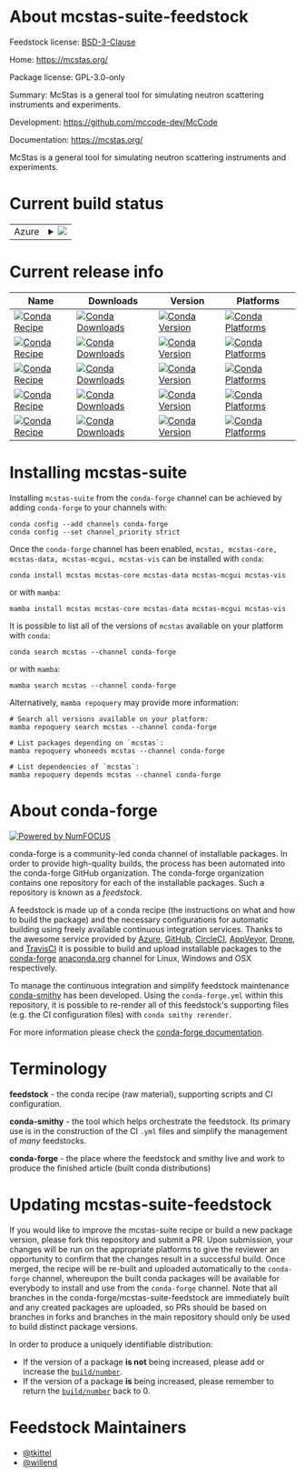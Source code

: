 About mcstas-suite-feedstock
============================

Feedstock license: [BSD-3-Clause](https://github.com/conda-forge/mcstas-suite-feedstock/blob/main/LICENSE.txt)

Home: https://mcstas.org/

Package license: GPL-3.0-only

Summary: McStas is a general tool for simulating neutron scattering instruments and experiments.

Development: https://github.com/mccode-dev/McCode

Documentation: https://mcstas.org/

McStas is a general tool for simulating neutron scattering instruments and
experiments.


Current build status
====================


<table>
    
  <tr>
    <td>Azure</td>
    <td>
      <details>
        <summary>
          <a href="https://dev.azure.com/conda-forge/feedstock-builds/_build/latest?definitionId=20860&branchName=main">
            <img src="https://dev.azure.com/conda-forge/feedstock-builds/_apis/build/status/mcstas-suite-feedstock?branchName=main">
          </a>
        </summary>
        <table>
          <thead><tr><th>Variant</th><th>Status</th></tr></thead>
          <tbody><tr>
              <td>linux_64</td>
              <td>
                <a href="https://dev.azure.com/conda-forge/feedstock-builds/_build/latest?definitionId=20860&branchName=main">
                  <img src="https://dev.azure.com/conda-forge/feedstock-builds/_apis/build/status/mcstas-suite-feedstock?branchName=main&jobName=linux&configuration=linux%20linux_64_" alt="variant">
                </a>
              </td>
            </tr><tr>
              <td>linux_aarch64</td>
              <td>
                <a href="https://dev.azure.com/conda-forge/feedstock-builds/_build/latest?definitionId=20860&branchName=main">
                  <img src="https://dev.azure.com/conda-forge/feedstock-builds/_apis/build/status/mcstas-suite-feedstock?branchName=main&jobName=linux&configuration=linux%20linux_aarch64_" alt="variant">
                </a>
              </td>
            </tr><tr>
              <td>linux_ppc64le</td>
              <td>
                <a href="https://dev.azure.com/conda-forge/feedstock-builds/_build/latest?definitionId=20860&branchName=main">
                  <img src="https://dev.azure.com/conda-forge/feedstock-builds/_apis/build/status/mcstas-suite-feedstock?branchName=main&jobName=linux&configuration=linux%20linux_ppc64le_" alt="variant">
                </a>
              </td>
            </tr><tr>
              <td>osx_64</td>
              <td>
                <a href="https://dev.azure.com/conda-forge/feedstock-builds/_build/latest?definitionId=20860&branchName=main">
                  <img src="https://dev.azure.com/conda-forge/feedstock-builds/_apis/build/status/mcstas-suite-feedstock?branchName=main&jobName=osx&configuration=osx%20osx_64_" alt="variant">
                </a>
              </td>
            </tr><tr>
              <td>osx_arm64</td>
              <td>
                <a href="https://dev.azure.com/conda-forge/feedstock-builds/_build/latest?definitionId=20860&branchName=main">
                  <img src="https://dev.azure.com/conda-forge/feedstock-builds/_apis/build/status/mcstas-suite-feedstock?branchName=main&jobName=osx&configuration=osx%20osx_arm64_" alt="variant">
                </a>
              </td>
            </tr><tr>
              <td>win_64</td>
              <td>
                <a href="https://dev.azure.com/conda-forge/feedstock-builds/_build/latest?definitionId=20860&branchName=main">
                  <img src="https://dev.azure.com/conda-forge/feedstock-builds/_apis/build/status/mcstas-suite-feedstock?branchName=main&jobName=win&configuration=win%20win_64_" alt="variant">
                </a>
              </td>
            </tr>
          </tbody>
        </table>
      </details>
    </td>
  </tr>
</table>

Current release info
====================

| Name | Downloads | Version | Platforms |
| --- | --- | --- | --- |
| [![Conda Recipe](https://img.shields.io/badge/recipe-mcstas-green.svg)](https://anaconda.org/conda-forge/mcstas) | [![Conda Downloads](https://img.shields.io/conda/dn/conda-forge/mcstas.svg)](https://anaconda.org/conda-forge/mcstas) | [![Conda Version](https://img.shields.io/conda/vn/conda-forge/mcstas.svg)](https://anaconda.org/conda-forge/mcstas) | [![Conda Platforms](https://img.shields.io/conda/pn/conda-forge/mcstas.svg)](https://anaconda.org/conda-forge/mcstas) |
| [![Conda Recipe](https://img.shields.io/badge/recipe-mcstas--core-green.svg)](https://anaconda.org/conda-forge/mcstas-core) | [![Conda Downloads](https://img.shields.io/conda/dn/conda-forge/mcstas-core.svg)](https://anaconda.org/conda-forge/mcstas-core) | [![Conda Version](https://img.shields.io/conda/vn/conda-forge/mcstas-core.svg)](https://anaconda.org/conda-forge/mcstas-core) | [![Conda Platforms](https://img.shields.io/conda/pn/conda-forge/mcstas-core.svg)](https://anaconda.org/conda-forge/mcstas-core) |
| [![Conda Recipe](https://img.shields.io/badge/recipe-mcstas--data-green.svg)](https://anaconda.org/conda-forge/mcstas-data) | [![Conda Downloads](https://img.shields.io/conda/dn/conda-forge/mcstas-data.svg)](https://anaconda.org/conda-forge/mcstas-data) | [![Conda Version](https://img.shields.io/conda/vn/conda-forge/mcstas-data.svg)](https://anaconda.org/conda-forge/mcstas-data) | [![Conda Platforms](https://img.shields.io/conda/pn/conda-forge/mcstas-data.svg)](https://anaconda.org/conda-forge/mcstas-data) |
| [![Conda Recipe](https://img.shields.io/badge/recipe-mcstas--mcgui-green.svg)](https://anaconda.org/conda-forge/mcstas-mcgui) | [![Conda Downloads](https://img.shields.io/conda/dn/conda-forge/mcstas-mcgui.svg)](https://anaconda.org/conda-forge/mcstas-mcgui) | [![Conda Version](https://img.shields.io/conda/vn/conda-forge/mcstas-mcgui.svg)](https://anaconda.org/conda-forge/mcstas-mcgui) | [![Conda Platforms](https://img.shields.io/conda/pn/conda-forge/mcstas-mcgui.svg)](https://anaconda.org/conda-forge/mcstas-mcgui) |
| [![Conda Recipe](https://img.shields.io/badge/recipe-mcstas--vis-green.svg)](https://anaconda.org/conda-forge/mcstas-vis) | [![Conda Downloads](https://img.shields.io/conda/dn/conda-forge/mcstas-vis.svg)](https://anaconda.org/conda-forge/mcstas-vis) | [![Conda Version](https://img.shields.io/conda/vn/conda-forge/mcstas-vis.svg)](https://anaconda.org/conda-forge/mcstas-vis) | [![Conda Platforms](https://img.shields.io/conda/pn/conda-forge/mcstas-vis.svg)](https://anaconda.org/conda-forge/mcstas-vis) |

Installing mcstas-suite
=======================

Installing `mcstas-suite` from the `conda-forge` channel can be achieved by adding `conda-forge` to your channels with:

```
conda config --add channels conda-forge
conda config --set channel_priority strict
```

Once the `conda-forge` channel has been enabled, `mcstas, mcstas-core, mcstas-data, mcstas-mcgui, mcstas-vis` can be installed with `conda`:

```
conda install mcstas mcstas-core mcstas-data mcstas-mcgui mcstas-vis
```

or with `mamba`:

```
mamba install mcstas mcstas-core mcstas-data mcstas-mcgui mcstas-vis
```

It is possible to list all of the versions of `mcstas` available on your platform with `conda`:

```
conda search mcstas --channel conda-forge
```

or with `mamba`:

```
mamba search mcstas --channel conda-forge
```

Alternatively, `mamba repoquery` may provide more information:

```
# Search all versions available on your platform:
mamba repoquery search mcstas --channel conda-forge

# List packages depending on `mcstas`:
mamba repoquery whoneeds mcstas --channel conda-forge

# List dependencies of `mcstas`:
mamba repoquery depends mcstas --channel conda-forge
```


About conda-forge
=================

[![Powered by
NumFOCUS](https://img.shields.io/badge/powered%20by-NumFOCUS-orange.svg?style=flat&colorA=E1523D&colorB=007D8A)](https://numfocus.org)

conda-forge is a community-led conda channel of installable packages.
In order to provide high-quality builds, the process has been automated into the
conda-forge GitHub organization. The conda-forge organization contains one repository
for each of the installable packages. Such a repository is known as a *feedstock*.

A feedstock is made up of a conda recipe (the instructions on what and how to build
the package) and the necessary configurations for automatic building using freely
available continuous integration services. Thanks to the awesome service provided by
[Azure](https://azure.microsoft.com/en-us/services/devops/), [GitHub](https://github.com/),
[CircleCI](https://circleci.com/), [AppVeyor](https://www.appveyor.com/),
[Drone](https://cloud.drone.io/welcome), and [TravisCI](https://travis-ci.com/)
it is possible to build and upload installable packages to the
[conda-forge](https://anaconda.org/conda-forge) [anaconda.org](https://anaconda.org/)
channel for Linux, Windows and OSX respectively.

To manage the continuous integration and simplify feedstock maintenance
[conda-smithy](https://github.com/conda-forge/conda-smithy) has been developed.
Using the ``conda-forge.yml`` within this repository, it is possible to re-render all of
this feedstock's supporting files (e.g. the CI configuration files) with ``conda smithy rerender``.

For more information please check the [conda-forge documentation](https://conda-forge.org/docs/).

Terminology
===========

**feedstock** - the conda recipe (raw material), supporting scripts and CI configuration.

**conda-smithy** - the tool which helps orchestrate the feedstock.
                   Its primary use is in the construction of the CI ``.yml`` files
                   and simplify the management of *many* feedstocks.

**conda-forge** - the place where the feedstock and smithy live and work to
                  produce the finished article (built conda distributions)


Updating mcstas-suite-feedstock
===============================

If you would like to improve the mcstas-suite recipe or build a new
package version, please fork this repository and submit a PR. Upon submission,
your changes will be run on the appropriate platforms to give the reviewer an
opportunity to confirm that the changes result in a successful build. Once
merged, the recipe will be re-built and uploaded automatically to the
`conda-forge` channel, whereupon the built conda packages will be available for
everybody to install and use from the `conda-forge` channel.
Note that all branches in the conda-forge/mcstas-suite-feedstock are
immediately built and any created packages are uploaded, so PRs should be based
on branches in forks and branches in the main repository should only be used to
build distinct package versions.

In order to produce a uniquely identifiable distribution:
 * If the version of a package **is not** being increased, please add or increase
   the [``build/number``](https://docs.conda.io/projects/conda-build/en/latest/resources/define-metadata.html#build-number-and-string).
 * If the version of a package **is** being increased, please remember to return
   the [``build/number``](https://docs.conda.io/projects/conda-build/en/latest/resources/define-metadata.html#build-number-and-string)
   back to 0.

Feedstock Maintainers
=====================

* [@tkittel](https://github.com/tkittel/)
* [@willend](https://github.com/willend/)


<!-- dummy commit to enable rerendering -->

